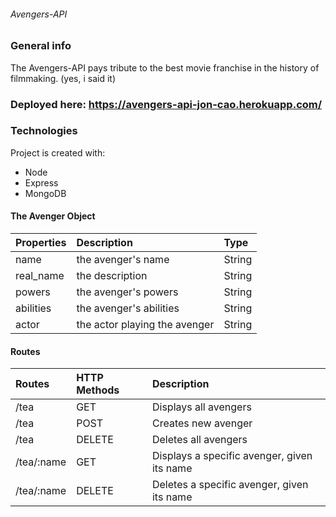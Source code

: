 ###### Avengers-API

### General info
The Avengers-API pays tribute to the best movie franchise in the history of filmmaking. (yes, i said it)

### Deployed here: https://avengers-api-jon-cao.herokuapp.com/

### Technologies
Project is created with:
* Node
* Express
* MongoDB

#### The Avenger Object
| Properties | Description | Type  |
|:----------- |:---------------|:--------|
|name| the avenger's name | String|
|real_name| the description | String |
|powers|the avenger's powers  |String |
|abilities|the avenger's abilities | String|
|actor|the actor playing the avenger | String |


#### Routes 
| Routes | HTTP Methods| Description
|:------- |:---------------|:--------------
| /tea      | GET                  | Displays all avengers
| /tea      | POST               | Creates new avenger
| /tea      | DELETE            | Deletes all avengers
|/tea/:name| GET     | Displays a specific avenger, given its name
|/tea/:name| DELETE | Deletes a specific avenger, given its name


